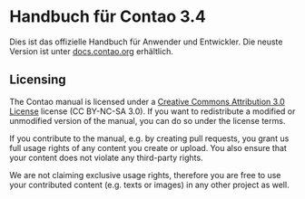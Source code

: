 # Handbuch für Contao 3.4

Dies ist das offizielle Handbuch für Anwender und Entwickler. Die neuste 
Version ist unter [docs.contao.org][1] erhältlich.


## Licensing

The Contao manual is licensed under a [Creative Commons Attribution 3.0
License][2] license (CC BY-NC-SA 3.0). If you want to redistribute a modified or
unmodified version of the manual, you can do so under the license terms.

If you contribute to the manual, e.g. by creating pull requests, you grant us
full usage rights of any content you create or upload. You also ensure that your
content does not violate any third-party rights.

We are not claiming exclusive usage rights, therefore you are free to use your
contributed content (e.g. texts or images) in any other project as well.


[1]: https://docs.contao.org/
[2]: http://creativecommons.org/licenses/by-nc-sa/3.0/
